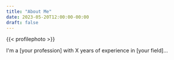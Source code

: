 ```yaml
---
title: "About Me"
date: 2023-05-20T12:00:00-00:00
draft: false
---
```


{{< profilephoto >}}

I'm a [your profession] with X years of experience in [your field]...
